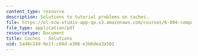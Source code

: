 ```yaml
---
content_type: resource
description: Solutions to tutorial problems on caches.
file: https://ol-ocw-studio-app-qa.s3.amazonaws.com/courses/6-004-computation-structures-spring-2009/5a48c24d9e1fc04da308e3b6dea3a501_MIT6_004s09_tutor16_sol.pdf
file_type: application/pdf
resourcetype: Document
title: Caches - Solutions
uid: 5a48c24d-9e1f-c04d-a308-e3b6dea3a501
---
```

